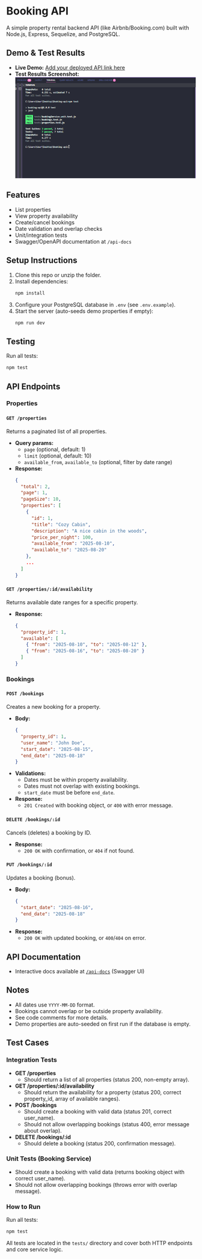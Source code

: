 # Booking API

A simple property rental backend API (like Airbnb/Booking.com) built with Node.js, Express, Sequelize, and PostgreSQL.


## Demo & Test Results

- **Live Demo:** [Add your deployed API link here](https://your-live-api-link.com)
- **Test Results Screenshot:** ![Test Results Screenshot](./images/test-cases.png)

## Features
- List properties
- View property availability
- Create/cancel bookings
- Date validation and overlap checks
- Unit/integration tests
- Swagger/OpenAPI documentation at `/api-docs`

## Setup Instructions
1. Clone this repo or unzip the folder.
2. Install dependencies:
   ```sh
   npm install
   ```
3. Configure your PostgreSQL database in `.env` (see `.env.example`).
4. Start the server (auto-seeds demo properties if empty):
   ```sh
   npm run dev
   ```

## Testing
Run all tests:
```sh
npm test
```

## API Endpoints

### Properties

#### `GET /properties`
Returns a paginated list of all properties.
- **Query params:**
  - `page` (optional, default: 1)
  - `limit` (optional, default: 10)
  - `available_from`, `available_to` (optional, filter by date range)
- **Response:**
  ```json
  {
    "total": 2,
    "page": 1,
    "pageSize": 10,
    "properties": [
      {
        "id": 1,
        "title": "Cozy Cabin",
        "description": "A nice cabin in the woods",
        "price_per_night": 100,
        "available_from": "2025-08-10",
        "available_to": "2025-08-20"
      },
      ...
    ]
  }
  ```

#### `GET /properties/:id/availability`
Returns available date ranges for a specific property.
- **Response:**
  ```json
  {
    "property_id": 1,
    "available": [
      { "from": "2025-08-10", "to": "2025-08-12" },
      { "from": "2025-08-16", "to": "2025-08-20" }
    ]
  }
  ```

### Bookings

#### `POST /bookings`
Creates a new booking for a property.
- **Body:**
  ```json
  {
    "property_id": 1,
    "user_name": "John Doe",
    "start_date": "2025-08-15",
    "end_date": "2025-08-18"
  }
  ```
- **Validations:**
  - Dates must be within property availability.
  - Dates must not overlap with existing bookings.
  - `start_date` must be before `end_date`.
- **Response:**
  - `201 Created` with booking object, or `400` with error message.

#### `DELETE /bookings/:id`
Cancels (deletes) a booking by ID.
- **Response:**
  - `200 OK` with confirmation, or `404` if not found.

#### `PUT /bookings/:id`
Updates a booking (bonus).
- **Body:**
  ```json
  {
    "start_date": "2025-08-16",
    "end_date": "2025-08-18"
  }
  ```
- **Response:**
  - `200 OK` with updated booking, or `400`/`404` on error.

## API Documentation
- Interactive docs available at [`/api-docs`](http://localhost:3000/api-docs) (Swagger UI)

## Notes
- All dates use `YYYY-MM-DD` format.
- Bookings cannot overlap or be outside property availability.
- See code comments for more details.
- Demo properties are auto-seeded on first run if the database is empty.

## Test Cases

### Integration Tests

- **GET /properties**
  - Should return a list of all properties (status 200, non-empty array).
- **GET /properties/:id/availability**
  - Should return the availability for a property (status 200, correct property_id, array of available ranges).
- **POST /bookings**
  - Should create a booking with valid data (status 201, correct user_name).
  - Should not allow overlapping bookings (status 400, error message about overlap).
- **DELETE /bookings/:id**
  - Should delete a booking (status 200, confirmation message).

### Unit Tests (Booking Service)

- Should create a booking with valid data (returns booking object with correct user_name).
- Should not allow overlapping bookings (throws error with overlap message).

### How to Run

Run all tests:
```sh
npm test
```

All tests are located in the `tests/` directory and cover both HTTP endpoints and core service logic.




